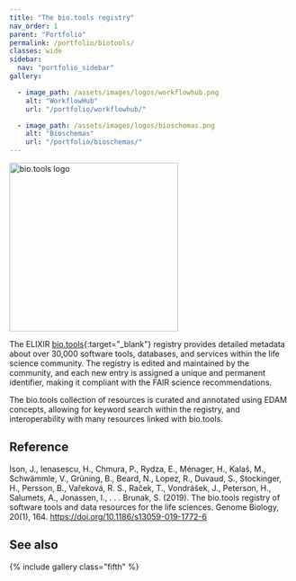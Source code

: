 ```yaml
---
title: "The bio.tools registry"
nav_order: 1
parent: "Portfolio"
permalink: /portfolio/biotools/
classes: wide
sidebar:
  nav: "portfolio_sidebar"
gallery:

  - image_path: /assets/images/logos/workflowhub.png
    alt: "WorkflowHub"
    url: "/portfolio/workflowhub/"

  - image_path: /assets/images/logos/bioschemas.png
    alt: "Bioschemas"
    url: "/portfolio/bioschemas/"
---
```


<div style="display: flex; align-items: center; gap: 1em; margin-bottom: 1em;">
  <img src="{{ '/assets/images/logos/biotools.png' | relative_url }}" alt="bio.tools logo" style="width: 300px; height: auto;">
  <h2 style="margin: 0;"></h2>
</div>

The ELIXIR [bio.tools](https://bio.tools/){:target="_blank"} registry provides detailed metadata about over 30,000 software tools, databases, and services within the life science community. The registry is edited and maintained by the community, and each new entry is assigned a unique and permanent identifier, making it compliant with the FAIR science recommendations.

The bio.tools collection of resources is curated and annotated using EDAM concepts, allowing for keyword search within the registry, and interoperability with many resources linked with bio.tools. 

## Reference

Ison, J., Ienasescu, H., Chmura, P., Rydza, E., Ménager, H., Kalaš, M., Schwämmle, V., Grüning, B., Beard, N., Lopez, R., Duvaud, S., Stockinger, H., Persson, B., Vařeková, R. S., Raček, T., Vondrášek, J., Peterson, H., Salumets, A., Jonassen, I., . . . Brunak, S. (2019). The bio.tools registry of software tools and data resources for the life sciences. Genome Biology, 20(1), 164. https://doi.org/10.1186/s13059-019-1772-6

## See also

{% include gallery class="fifth"  %}